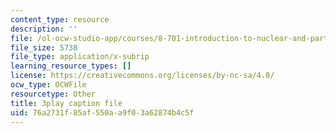 ```yaml
---
content_type: resource
description: ''
file: /ol-ocw-studio-app/courses/8-701-introduction-to-nuclear-and-particle-physics-fall-2020/76a2731f85af550aa9f03a62874b4c5f_4H0EHje2QbQ.vtt
file_size: 5738
file_type: application/x-subrip
learning_resource_types: []
license: https://creativecommons.org/licenses/by-nc-sa/4.0/
ocw_type: OCWFile
resourcetype: Other
title: 3play caption file
uid: 76a2731f-85af-550a-a9f0-3a62874b4c5f
---
```

